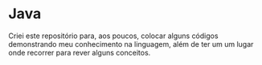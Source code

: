 # Java

Criei este repositório para, aos poucos, colocar alguns códigos demonstrando meu conhecimento na linguagem, além de ter um um lugar onde recorrer para rever alguns conceitos.